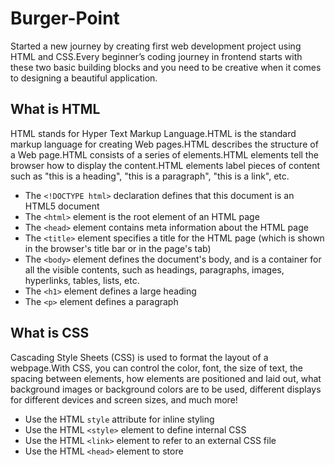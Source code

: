 # Burger-Point

Started a new journey by creating first web development project using HTML and CSS.Every beginner’s coding journey in frontend starts with these two basic building blocks and you need to be creative when it comes to designing a beautiful application.

## What is HTML

HTML stands for Hyper Text Markup Language.HTML is the standard markup language for creating Web pages.HTML describes the structure of a Web page.HTML consists of a series of elements.HTML elements tell the browser how to display the content.HTML elements label pieces of content such as "this is a heading", "this is a paragraph", "this is a link", etc.

- The `<!DOCTYPE html>` declaration defines that this document is an HTML5 document
- The `<html>` element is the root element of an HTML page
- The `<head>` element contains meta information about the HTML page
- The `<title>` element specifies a title for the HTML page (which is shown in the browser's title bar or in the page's tab)
- The `<body>` element defines the document's body, and is a container for all the visible contents, such as headings, paragraphs, images, hyperlinks, tables, lists, etc.
- The `<h1>` element defines a large heading
- The `<p>` element defines a paragraph

## What is CSS

Cascading Style Sheets (CSS) is used to format the layout of a webpage.With CSS, you can control the color, font, the size of text, the spacing between elements, how elements are positioned and laid out, what background images or background colors are to be used, different displays for different devices and screen sizes, and much more!

- Use the HTML `style` attribute for inline styling
- Use the HTML `<style>` element to define internal CSS
- Use the HTML `<link>` element to refer to an external CSS file
- Use the HTML `<head>` element to store <style> and <link> elements
- Use the CSS `color` property for text colors
- Use the CSS `font-family` property for text fonts
- Use the CSS `font-size` property for text sizes
- Use the CSS `border` property for borders
- Use the CSS `padding` property for space inside the border
- Use the CSS `margin` property for space outside the border

## About Project
In this project,its all about a Online Burger Delivery Website.Well its a first page in which includes One Logo on Left Header,four in-line list with option having HOME,Map,About Us and Contact Us on middle Header.I took these four by any why it can be Changed.Atlast a added two LogIn and Sign-Up buttons on right Header.In Centre of Screen,create a form-group to collect details about Customer and will try to submit data in data-base by clicking on Submit Button.This all Requires HTML to accomplish in giving a static Skeleton to We application.

With the Help Cascading style Sheet(CSS) tried to give designing and make beautiful and mordern looking Website.Adding Color,font-size,font-style(Babloo Bhai 2),margin and margin-radius and Stylish BAckground for my Website.

## ScreenShot Of Website
![alt text](https://github.com/Anmol17Agarwal/Burger-Point/blob/main/ScreenShot%20of%20Website.png)
